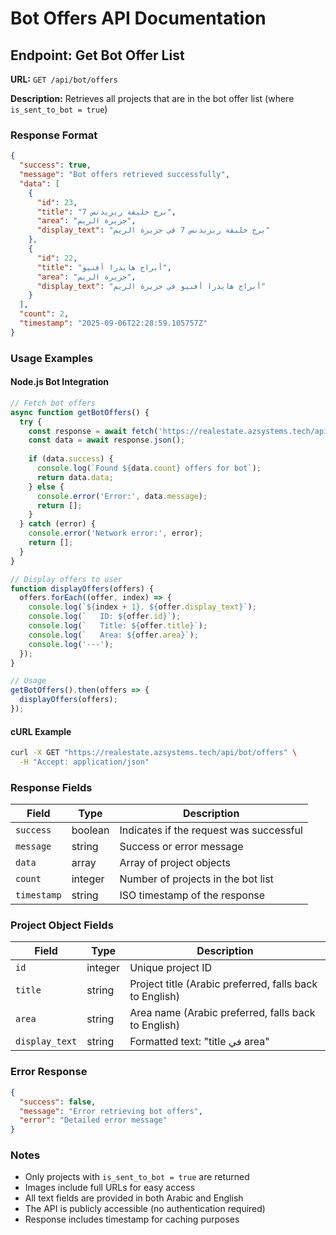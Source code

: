 # Bot Offers API Documentation

## Endpoint: Get Bot Offer List

**URL:** `GET /api/bot/offers`

**Description:** Retrieves all projects that are in the bot offer list (where `is_sent_to_bot = true`)

### Response Format

```json
{
  "success": true,
  "message": "Bot offers retrieved successfully",
  "data": [
    {
      "id": 23,
      "title": "برج خليفة ريزيدنس 7",
      "area": "جزيرة الريم",
      "display_text": "برج خليفة ريزيدنس 7 في جزيرة الريم"
    },
    {
      "id": 22,
      "title": "أبراج هايدرا أفنيو",
      "area": "جزيرة الريم",
      "display_text": "أبراج هايدرا أفنيو في جزيرة الريم"
    }
  ],
  "count": 2,
  "timestamp": "2025-09-06T22:28:59.105757Z"
}
```

### Usage Examples

#### Node.js Bot Integration

```javascript
// Fetch bot offers
async function getBotOffers() {
  try {
    const response = await fetch('https://realestate.azsystems.tech/api/bot/offers');
    const data = await response.json();
    
    if (data.success) {
      console.log(`Found ${data.count} offers for bot`);
      return data.data;
    } else {
      console.error('Error:', data.message);
      return [];
    }
  } catch (error) {
    console.error('Network error:', error);
    return [];
  }
}

// Display offers to user
function displayOffers(offers) {
  offers.forEach((offer, index) => {
    console.log(`${index + 1}. ${offer.display_text}`);
    console.log(`   ID: ${offer.id}`);
    console.log(`   Title: ${offer.title}`);
    console.log(`   Area: ${offer.area}`);
    console.log('---');
  });
}

// Usage
getBotOffers().then(offers => {
  displayOffers(offers);
});
```

#### cURL Example

```bash
curl -X GET "https://realestate.azsystems.tech/api/bot/offers" \
  -H "Accept: application/json"
```

### Response Fields

| Field | Type | Description |
|-------|------|-------------|
| `success` | boolean | Indicates if the request was successful |
| `message` | string | Success or error message |
| `data` | array | Array of project objects |
| `count` | integer | Number of projects in the bot list |
| `timestamp` | string | ISO timestamp of the response |

### Project Object Fields

| Field | Type | Description |
|-------|------|-------------|
| `id` | integer | Unique project ID |
| `title` | string | Project title (Arabic preferred, falls back to English) |
| `area` | string | Area name (Arabic preferred, falls back to English) |
| `display_text` | string | Formatted text: "title في area" |

### Error Response

```json
{
  "success": false,
  "message": "Error retrieving bot offers",
  "error": "Detailed error message"
}
```

### Notes

- Only projects with `is_sent_to_bot = true` are returned
- Images include full URLs for easy access
- All text fields are provided in both Arabic and English
- The API is publicly accessible (no authentication required)
- Response includes timestamp for caching purposes
